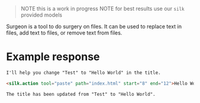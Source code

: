 > NOTE this is a work in progress
> NOTE for best results use our `silk` provided models

Surgeon is a tool to do surgery on files. It can be used to replace text in files, add text to files, or remove text from files.

# Example response
```md
I'll help you change "Test" to "Hello World" in the title.

<silk.action tool="paste" path="index.html" start="8" end="12">Hello World</silk.action>

The title has been updated from "Test" to "Hello World".
```